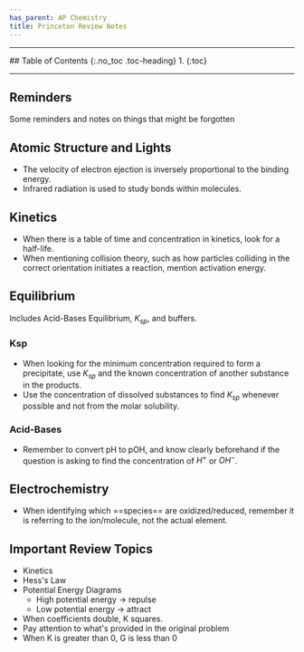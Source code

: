 ```yaml
---
has_parent: AP Chemistry
title: Princeton Review Notes
---
```


<hr>
## Table of Contents
{:.no_toc .toc-heading}
1. 
{:toc}
<hr>

## Reminders
Some reminders and notes on things that might be forgotten

## Atomic Structure and Lights
- The velocity of electron ejection is inversely proportional to the binding energy.
- Infrared radiation is used to study bonds within molecules.

## Kinetics
- When there is a table of time and concentration in kinetics, look for a half-life. 
- When mentioning collision theory, such as how particles colliding in the correct orientation initiates a reaction, mention activation energy. 


## Equilibrium
Includes Acid-Bases Equilibrium, $K_{sp}$, and buffers.

### Ksp
- When looking for the minimum concentration required to form a precipitate, use $K_{sp}$ and the known concentration of another substance in the products.
- Use the concentration of dissolved substances to find $K_{sp}$ whenever possible and not from the molar solubility. 

### Acid-Bases
- Remember to convert pH to pOH, and know clearly beforehand if the question is asking to find the concentration of $H^{+}$ or $OH^{-}$. 


## Electrochemistry 
-  When identifying which ==species== are oxidized/reduced, remember it is referring to the ion/molecule, not the actual element. 


## Important Review Topics
- Kinetics
- Hess's Law
- Potential Energy Diagrams
	- High potential energy -> repulse
	- Low potential energy -> attract
- When coefficients double, K squares.
- Pay attention to what's provided in the original problem
- When K is greater than 0, G is less than 0